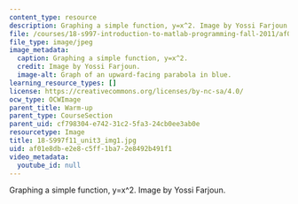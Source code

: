 ```yaml
---
content_type: resource
description: Graphing a simple function, y=x^2. Image by Yossi Farjoun.
file: /courses/18-s997-introduction-to-matlab-programming-fall-2011/af01e8dbe2e8c5ff1ba72e8492b491f1_18-S997f11_unit3_img1.jpg
file_type: image/jpeg
image_metadata:
  caption: Graphing a simple function, y=x^2.
  credit: Image by Yossi Farjoun.
  image-alt: Graph of an upward-facing parabola in blue.
learning_resource_types: []
license: https://creativecommons.org/licenses/by-nc-sa/4.0/
ocw_type: OCWImage
parent_title: Warm-up
parent_type: CourseSection
parent_uid: cf798304-e742-31c2-5fa3-24cb0ee3ab0e
resourcetype: Image
title: 18-S997f11_unit3_img1.jpg
uid: af01e8db-e2e8-c5ff-1ba7-2e8492b491f1
video_metadata:
  youtube_id: null
---
```

Graphing a simple function, y=x^2. Image by Yossi Farjoun.